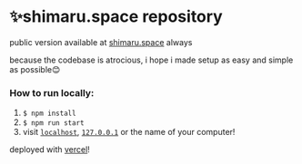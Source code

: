 #  ✨shimaru.space repository
public version available at [shimaru.space](https://shimaru.space) always

because the codebase is atrocious, i hope i made setup as easy and simple as possible😊

### How to run locally:
1. `$ npm install`
2. `$ npm run start`
3. visit [`localhost`](http://localhost/), [`127.0.0.1`](http://127.0.0.1) or the name of your computer!



deployed with [vercel](https://vercel.com)!